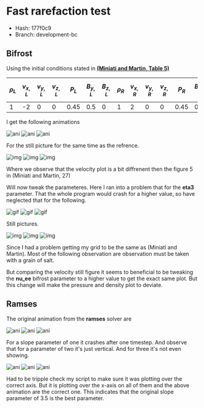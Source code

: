 <script
  src="https://cdn.mathjax.org/mathjax/latest/MathJax.js?config=TeX-AMS-MML_HTMLorMML"
  type="text/javascript">
</script>
# Fast rarefaction test

* Hash: 177f0c9
* Branch: development-bc

## Bifrost

Using the initial conditions stated in **[(Miniati and Martin, Table 5)](https://arxiv.org/pdf/1103.1878.pdf)** 

|$$\rho_L$$|$$v_{x,L}$$|$$v_{y,L}$$|$$v_{z,L}$$|$$P_L$$|$$B_{y,L}$$|$$B_{z,L}$$|$$\rho_R$$|$$v_{x,R}$$|$$v_{y,R}$$|$$v_{z,R}$$|$$P_R$$|$$B_{y,R}$$|$$B_{z,R}$$|
|---|---|---|---|---|---|---|---|---|---|---|---|---|---|
|1|-2|0|0|0.45|0.5|0|1|2|0|0|0.45|0.5|0|

I get the following animations 


![ani](images/fast_raref/og/rj4d_p.gif)
![ani](images/fast_raref/og/rj4d_v.gif)
![ani](images/fast_raref/og/rj4d_rho.gif)


For the still picture for the same time as the refrence.  


![img](images/fast_raref/og/rj4d_p_16.png)
![img](images/fast_raref/og/rj4d_v_16.png)
![img](images/fast_raref/og/rj4d_rho_16.png)


Where we observe that the velocity plot is a bit diffrenent then the figure 5 in (Miniati and Martin, 27) 


Will now tweak the parameteres. 
Here I ran into a problem that for the **eta3** parameter. 
That the whole program would crash for a higher value, so have neglected that for the following. 

![gif](images/fast_raref/changes/rj4d_p.gif)
![gif](images/fast_raref/changes/rj4d_v.gif)
![gif](images/fast_raref/changes/rj4d_rho.gif)

Still pictures. 

![img](images/fast_raref/changes/rj4d_p_16.png)
![img](images/fast_raref/changes/rj4d_v_16.png)
![img](images/fast_raref/changes/rj4d_rho_16.png)


Since I had a problem getting my grid to be the same as (Miniati and Martin). 
Most of the following observation are observation must be taken with a grain of salt. 

But comparing the velocity still figure it seems to beneficial to be tweaking the **nu_ee** bifrost parameter to a higher value to get the exact same plot. 
But this change will make the pressure and density plot to deviate. 


## Ramses
The original animation from the **ramses** solver are


![ani](images/fast_raref/ramses_og/rj4d_p.gif)
![ani](images/fast_raref/ramses_og/rj4d_v.gif)
![ani](images/fast_raref/ramses_og/rj4d_rho.gif)

For a slope parameter of one it crashes after one timestep. 
And observe that for a parameter of two it's just vertical. 
And for three it's not even showing.

![ani](images/fast_raref/ramses_changes/rj4d_p.gif)
![ani](images/fast_raref/ramses_changes/rj4d_v.gif)
![ani](images/fast_raref/ramses_changes/rj4d_rho.gif)


Had to be tripple check my script to make sure it was plotting over the correct axis. 
But it is plotting over the x-axis on all of them and the above animation are the correct one. 
This indicates that the original slope parameter of 3.5 is the best parameter.
